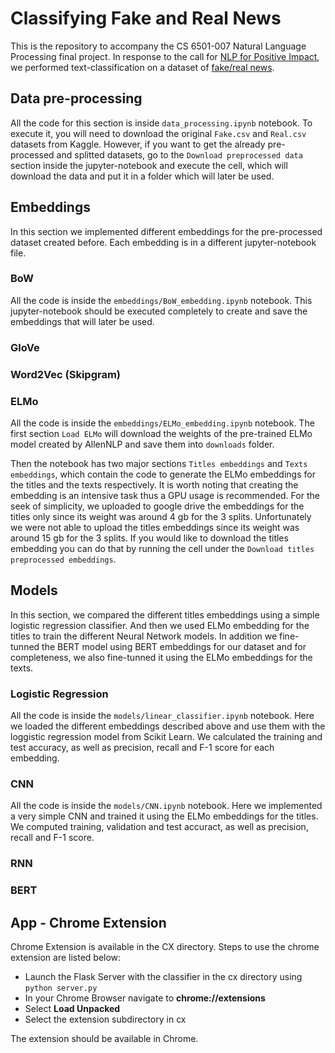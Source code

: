 
# Classifying Fake and Real News
This is the repository to accompany the CS 6501-007 Natural Language Processing final project. In response to the call for [NLP for Positive Impact](https://sites.google.com/view/nlp4positiveimpact2021), we performed text-classification on a dataset of [fake/real news](https://www.kaggle.com/clmentbisaillon/fake-and-real-news-dataset).

## Data pre-processing
All the code for this section is inside `data_processing.ipynb` notebook. To execute it, you will need to download the original `Fake.csv` and `Real.csv` datasets from Kaggle. However, if you want to get the already pre-processed and splitted datasets, go to the `Download preprocessed data` section inside the jupyter-notebook and execute the cell, which will download the data and put it in a folder which will later be used.
## Embeddings
In this section we implemented different embeddings for the pre-processed dataset created before. Each embedding is in a different jupyter-notebook file.
### BoW
All the code is inside the `embeddings/BoW_embedding.ipynb` notebook. This jupyter-notebook should be executed completely to create and save the embeddings that will later be used.
### GloVe
### Word2Vec (Skipgram)
### ELMo
All the code is inside the `embeddings/ELMo_embedding.ipynb` notebook. The first section `Load ELMo` will download the weights of the pre-trained ELMo model created by AllenNLP and save them into `downloads` folder.

Then the notebook has two major sections `Titles embeddings` and `Texts embeddings`, which contain the code to generate the ELMo embeddings for the titles and the texts respectively. It is worth noting that creating the embedding is an intensive task thus a GPU usage is recommended. For the seek of simplicity, we uploaded to google drive the embeddings for the titles only since its weight was around 4 gb for the 3 splits. Unfortunately we were not able to upload the titles embeddings since its weight was around 15 gb for the 3 splits. If you would like to download the titles embedding you can do that by running the cell under the `Download titles preprocessed embeddings`.
## Models
In this section, we compared the different titles embeddings using a simple logistic regression classifier. And then we used ELMo embedding for the titles to train the different Neural Network models. In addition we fine-tunned the BERT model using BERT embeddings for our dataset and for completeness, we also fine-tunned it using the ELMo embeddings for the texts.
### Logistic Regression
All the code is inside the `models/linear_classifier.ipynb` notebook. Here we loaded the different embeddings described above and use them with the loggistic regression model from Scikit Learn. We calculated the training and test accuracy, as well as precision, recall and F-1 score for each embedding.
### CNN
All the code is inside the `models/CNN.ipynb` notebook. Here we implemented a very simple CNN and trained it using the ELMo embeddings for the titles. We computed training, validation and test accuract, as well as precision, recall and F-1 score.
### RNN
### BERT

## App - Chrome Extension
Chrome Extension is available in the CX directory. Steps to use the chrome extension are listed below:
* Launch the Flask Server with the classifier in the cx directory using `python server.py`
* In your Chrome Browser navigate to **chrome://extensions**
* Select **Load Unpacked**
* Select the extension subdirectory in cx 

The extension should be available in Chrome.

